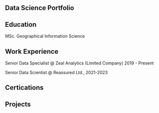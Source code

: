 ## Data Science Portfolio

## Education
MSc. Geographical Information Science

## Work Experience
Senior Data Specialist @ Zeal Analytics (Limited Company) 2019 - Present

Senior Data Scientist @ Reassured Ltd., 2021-2023

## Certications

## Projects

